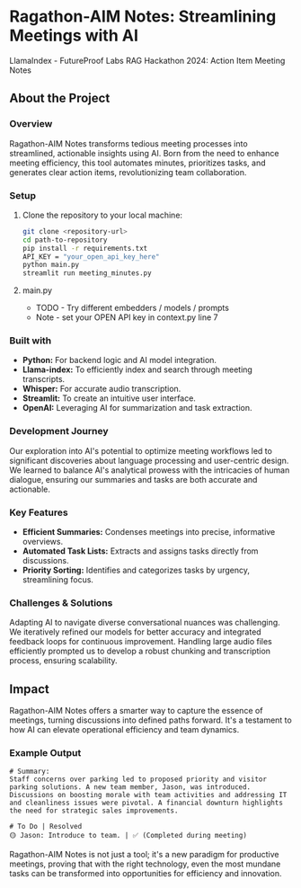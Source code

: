 # Ragathon-AIM Notes: Streamlining Meetings with AI
LlamaIndex - FutureProof Labs RAG Hackathon 2024: Action Item Meeting Notes

## About the Project

### Overview
Ragathon-AIM Notes transforms tedious meeting processes into streamlined, actionable insights using AI. Born from the need to enhance meeting efficiency, this tool automates minutes, prioritizes tasks, and generates clear action items, revolutionizing team collaboration.

### Setup

1. Clone the repository to your local machine:

   ```bash
   git clone <repository-url>
   cd path-to-repository
   pip install -r requirements.txt
   API_KEY = "your_open_api_key_here"
   python main.py
   streamlit run meeting_minutes.py
   ```
2. main.py
    * TODO - Try different embedders / models / prompts
    * Note - set your OPEN API key in context.py line 7

### Built with
- **Python:** For backend logic and AI model integration.
- **Llama-index:** To efficiently index and search through meeting transcripts.
- **Whisper:** For accurate audio transcription.
- **Streamlit:** To create an intuitive user interface.
- **OpenAI:** Leveraging AI for summarization and task extraction.

### Development Journey
Our exploration into AI's potential to optimize meeting workflows led to significant discoveries about language processing and user-centric design. We learned to balance AI's analytical prowess with the intricacies of human dialogue, ensuring our summaries and tasks are both accurate and actionable.

### Key Features
- **Efficient Summaries:** Condenses meetings into precise, informative overviews.
- **Automated Task Lists:** Extracts and assigns tasks directly from discussions.
- **Priority Sorting:** Identifies and categorizes tasks by urgency, streamlining focus.

### Challenges & Solutions
Adapting AI to navigate diverse conversational nuances was challenging. We iteratively refined our models for better accuracy and integrated feedback loops for continuous improvement. Handling large audio files efficiently prompted us to develop a robust chunking and transcription process, ensuring scalability.

## Impact
Ragathon-AIM Notes offers a smarter way to capture the essence of meetings, turning discussions into defined paths forward. It's a testament to how AI can elevate operational efficiency and team dynamics.

### Example Output
```
# Summary:
Staff concerns over parking led to proposed priority and visitor parking solutions. A new team member, Jason, was introduced. Discussions on boosting morale with team activities and addressing IT and cleanliness issues were pivotal. A financial downturn highlights the need for strategic sales improvements.

# To Do | Resolved
🟡 Jason: Introduce to team. | ✅ (Completed during meeting)
```

Ragathon-AIM Notes is not just a tool; it's a new paradigm for productive meetings, proving that with the right technology, even the most mundane tasks can be transformed into opportunities for efficiency and innovation.
